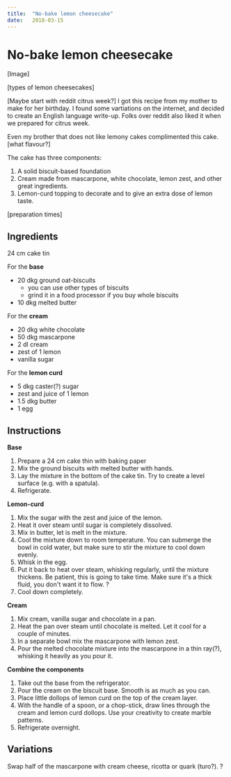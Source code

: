 ```yaml
---
title:  "No-bake lemon cheesecake"
date:   2018-03-15
---
```


# No-bake lemon cheesecake

[Image]

[types of lemon cheesecakes]

[Maybe start with reddit citrus week?]
I got this recipe from my mother to make for her birthday. I found some vartiations on the internet, and decided to create an English language write-up. Folks over reddit also liked it when we prepared for citrus week.

Even my brother that does not like lemony cakes complimented this cake. [what flavour?]

The cake has three components:
1. A solid biscuit-based foundation
2. Cream made from mascarpone, white chocolate, lemon zest, and other great ingredients.
3. Lemon-curd topping to decorate and to give an extra dose of lemon taste.

[preparation times]

## Ingredients

24 cm cake tin

For the **base**
- 20 dkg ground oat-biscuits
  - you can use other types of biscuits
  - grind it in a food processor if you buy whole biscuits
- 10 dkg melted butter

For the **cream**
- 20 dkg white chocolate
- 50 dkg mascarpone
- 2 dl cream
- zest of 1 lemon
- vanilla sugar

For the **lemon curd**
- 5 dkg caster(?) sugar
- zest and juice of 1 lemon
- 1.5 dkg butter
- 1 egg

## Instructions

**Base**
1. Prepare a 24 cm cake thin with baking paper
2. Mix the ground biscuits with melted butter with hands.
3. Lay the mixture in the bottom of the cake tin. Try to create a level surface (e.g. with a spatula).
4. Refrigerate.

**Lemon-curd**

1. Mix the sugar with the zest and juice of the lemon.
2. Heat it over steam until sugar is completely dissolved.
3. Mix in butter, let is melt in the mixture.
4. Cool the mixture down to room temperature. You can submerge the bowl in cold water, but make sure to stir the mixture to cool down evenly.
5. Whisk in the egg.
6. Put it back to heat over steam, whisking regularly, until the mixture thickens. Be patient, this is going to take time. Make sure it's a thick fluid, you don't want it to flow. ?
7. Cool down completely.

**Cream**

1. Mix cream, vanilla sugar and chocolate in a pan.
2. Heat the pan over steam until chocolate is melted. Let it cool for a couple of minutes.
3. In a separate bowl mix the mascarpone with lemon zest.
4. Pour the melted chocolate mixture into the mascarpone in a thin ray(?), whisking it heavily as you pour it.

**Combine the components**

1. Take out the base from the refrigerator.
2. Pour the cream on the biscuit base. Smooth is as much as you can.
3. Place little dollops of lemon curd on the top of the cream layer.
4. With the handle of a spoon, or a chop-stick, draw lines through the cream and lemon curd dollops. Use your creativity to create marble patterns.
5. Refrigerate overnight.

## Variations

Swap half of the mascarpone with cream cheese, ricotta or quark (turo?). ?
